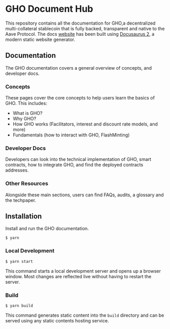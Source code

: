# GHO Document Hub

This repository contains all the documentation for GHO,a decentralized multi-collateral stablecoin that is fully backed, transparent and native to the Aave Protocol. The docs [website](docs.gho.xyz) has been built using [Docusaurus 2](https://docusaurus.io/), a modern static website generator.

## Documentation

The GHO documentation covers a general overview of concepts, and developer docs.

### Concepts

These pages cover the core concepts to help users learn the basics of GHO. This includes:

- What is GHO?
- Why GHO?
- How GHO works (Facilitators, interest and discount rate models, and more)
- Fundamentals (how to interact with GHO, FlashMinting)

### Developer Docs

Developers can look into the technical implementation of GHO, smart contracts, how to integrate GHO, and find the deployed contracts addresses.

### Other Resources

Alongside these main sections, users can find FAQs, audits, a glossary and the techpaper.

## Installation

Install and run the GHO documentation.

```
$ yarn
```

### Local Development

```
$ yarn start
```

This command starts a local development server and opens up a browser window. Most changes are reflected live without having to restart the server.

### Build

```
$ yarn build
```

This command generates static content into the `build` directory and can be served using any static contents hosting service.
